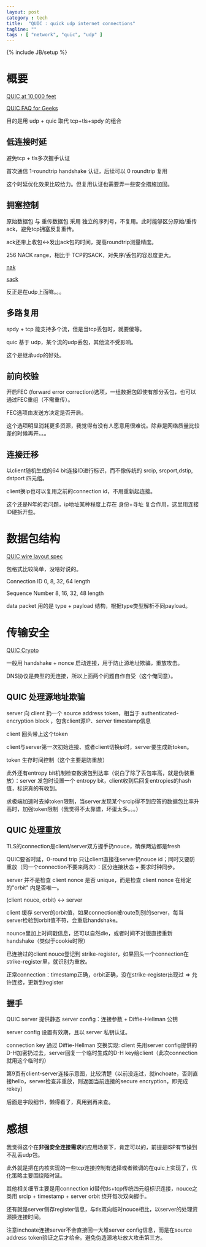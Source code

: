 ```yaml
---
layout: post
category : tech
title:  "QUIC : quick udp internet connections"
tagline: ""
tags : [ "network", "quic", "udp" ] 
---
```

{% include JB/setup %}

# 概要

[QUIC at 10,000 feet](https://docs.google.com/document/d/1gY9-YNDNAB1eip-RTPbqphgySwSNSDHLq9D5Bty4FSU/edit)

[QUIC FAQ for Geeks](https://docs.google.com/document/d/1lmL9EF6qKrk7gbazY8bIdvq3Pno2Xj_l_YShP40GLQE/edit#heading=h.h3jsxme7rovm)

目的是用 udp + quic 取代 tcp+tls+spdy 的组合

## 低连接时延

避免tcp + tls多次握手认证

首次通信 1-roundtrip handshake 认证，后续可以 0 roundtrip 复用

这个时延优化效果比较给力。但复用认证也需要弄一些安全措施加固。

## 拥塞控制

原始数据包 与 重传数据包 采用 独立的序列号，不复用。此时能够区分原始/重传ack，避免tcp拥塞反复重传。

ack还带上收包<->发出ack包的时间，提高roundtrip测量精度。

256 NACK range，相比于 TCP的SACK，对失序/丢包的容忍度更大。

[nak](https://books.google.com/books?id=9-kAI9-VwDsC&pg=PA297&lpg=PA297&dq=tcp+nak&source=bl&ots=BdWLiplmJu&sig=3uUmJyBeg4PX98X6VpkiJyEksp8&hl=zh-CN&sa=X&ei=fZw_VfD0LIeQyATcs4CoAw&ved=0CE4Q6AEwBg#v=onepage&q=tcp%20nak&f=false)

[sack](http://packetlife.net/blog/2010/jun/17/tcp-selective-acknowledgments-sack/)

反正是在udp上面嘛。。。

## 多路复用

spdy + tcp 能支持多个流，但是当tcp丢包时，就要傻等。

quic 基于 udp，某个流的udp丢包，其他流不受影响。

这个是继承udp的好处。

## 前向校验

开启FEC (forward error correction)选项，一组数据包即使有部分丢包，也可以通过FEC重组（不需重传）。

FEC选项由发送方决定是否开启。

这个选项明显消耗更多资源，我觉得有没有人愿意用很难说。除非是网络质量比较差的时候再开。。。

## 连接迁移

以client随机生成的64 bit连接ID进行标识，而不像传统的 srcip, srcport,dstip, dstport 四元组。

client换ip也可以复用之前的connection id，不用重新起连接。

这个还是N年的老问题，ip地址某种程度上存在 身份+寻址 复合作用，这里用连接ID硬拆开些。

# 数据包结构

[QUIC wire layout spec](https://docs.google.com/document/d/1WJvyZflAO2pq77yOLbp9NsGjC1CHetAXV8I0fQe-B_U/edit#heading=h.bnj2xqadb8oz)

包格式比较简单，没啥好说的。

Connection ID  0, 8, 32, 64 length

Sequence Number 8, 16, 32, 48 length

data packet 用的是 type + payload 结构，根据type类型解析不同payload。

# 传输安全

[QUIC Crypto](https://docs.google.com/document/d/1g5nIXAIkN_Y-7XJW5K45IblHd_L2f5LTaDUDwvZ5L6g/edit)

一般用 handshake + nonce 启动连接，用于防止源地址欺骗，重放攻击。

DNS协议是典型的无连接，所以上面两个问题自作自受（这个俺同意）。

## QUIC 处理源地址欺骗

server 向 client 扔一个 source address token，相当于 authenticated-encryption block ，包含client源IP、server timestamp信息

client 回头带上这个token

client与server第一次初始连接、或者client切换ip时，server要生成新token。

token 生存时间控制（这个主要是防重放）

此外还有entropy bit机制检查数据包到达率（说白了除了丢包率高，就是伪装重放）：server 发包时设置一个 entropy bit，client收到后回复entropies的hash值，标识真的有收到。

求极端加速时去掉token限制，当server发现某个srcip得不到应答的数据包比率升高时，加强token限制（我觉得不太靠谱，坏蛋太多。。。）

## QUIC 处理重放

TLS的connection是client/server双方握手扔nouce，确保两边都是fresh

QUIC要省时延，0-round trip 只让client直接往server扔nouce id；同时又要防重放（同一个connection不要来两次）：区分连接状态 + 要求时钟同步。

server 并不是检查 client nonce 是否 unique，而是检查 client nonce 在给定的"orbit" 内是否唯一。

(client nouce, orbit) <-> server 

client 缓存 server的orbit值，如果connection被route到别的server，每当server检验到orbit值不符，会重启handshake。

nounce里加上时间戳信息，还可以自然die，或者时间不对版直接重新handshake（类似于cookie时限）

已连接过的client nouce登记到 strike-register，如果回头一个connection在strike-register里，就识别为重放。

正常connection：timestamp正确，orbit正确，没在strike-register出现过 => 允许连接，更新到register

## 握手

QUIC server 提供静态 server config：连接参数 + Diffie-Hellman 公钥

server config 设置有效期，且以 server 私钥认证。

connection key 通过 Diffie-Hellman 交换实现: client 先用server config提供的D-H加密扔过去，server回复一个临时生成的D-H key给client（此次connection就用这个临时的）

第9页有client-server连接示意图，比较清楚（以前没连过，就inchoate，否则直接hello，server检查非重放，则返回当前连接的secure encryption，即完成rekey）

后面是字段细节，懒得看了，真用到再来查。

# 感想

我觉得这个在**非强安全连接需求**的应用场景下，肯定可以的，前提是ISP有节操到不乱丢udp包。

此外就是把在内核实现的一些tcp连接控制有选择或者微调的在quic上实现了，优化策略主要围绕降时延。

其他相关细节主要是用connection id替代tls+tcp传统四元组标识连接，nouce之类用 srcip + timestamp + server orbit 绕开每次双向握手。

还有就是server侧存register信息，与tls双向临时nouce相比，以server的处理资源换连接时间。

注意inchoate连接server不会直接回一大堆server config信息，而是在source address token验证之后才给全。避免伪造源地址放大攻击第三方。
